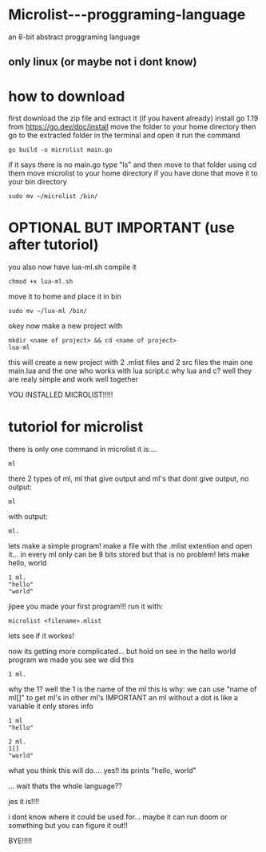 # Microlist---proggraming-language
an 8-bit abstract proggraming language

## only linux (or maybe not i dont know)

# how to download
first download the zip file and extract it
(if you havent already) install go 1.19 from https://go.dev/doc/install
move the folder to your home directory
then go to the extracted folder in the terminal and open it run the command 
```
go build -o microlist main.go
```
if it says there is no main.go type "ls" and then move to that folder using cd
them move microlist to your home directory
if you have done that move it to your bin directory
```
sudo mv ~/microlist /bin/

```
# OPTIONAL BUT IMPORTANT (use after tutoriol)
you also now have lua-ml.sh
compile it
```
chmod +x lua-ml.sh
```
move it to home and
place it in bin
```
sudo mv ~/lua-ml /bin/
```
okey now make a new project with
```
mkdir <name of project> && cd <name of project>
lua-ml
```
this will create a new project with 2 .mlist files and 2 src files the main one main.lua and the one who works with lua script.c
why lua and c?
well they are realy simple and work well together

YOU INSTALLED MICROLIST!!!!!


# tutoriol for microlist

there is only one command in microlist it is....
```
ml
```

there 2 types of ml, ml that give output and ml's that dont give output,
no output:
```
ml
```
with output:
```
ml.
```

lets make a simple program!
make a file with the .mlist extention and open it...
in every ml only can be 8 bits stored but that is no problem!
lets make hello, world
```
1 ml.
"hello"
"world"
```
jipee you made your first program!!!
run it with:
```
microlist <filename>.mlist
```
lets see if it workes!

now its getting more complicated... but hold on
see in the hello world program we made you see we did this
```
1 ml.
```
why the 1?
well the 1 is the name of the ml this is why:
we can use "name of ml[]" to get ml's in other ml's
IMPORTANT an ml without a dot is like a variable it only stores info
```
1 ml
"hello"

2 ml.
1[]
"world"

```
what you think this will do.... yes!! its prints "hello, world"


...
wait thats the whole language??

jes it is!!!!

i dont know where it could be used for... maybe it can run doom or something but you can figure it out!!

BYE!!!!!
